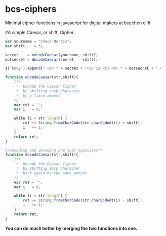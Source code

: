 bcs-ciphers
===========

Minimal cipher functions in javascript for digital makers at beechen cliff

#A simple Caesar, or shift, Cipher:

```javascript
var yourname = "Chuck Norris";
var shift    = 5;

secret    = encodeCaesar(yourname, shift);
notsecret = decodeCaesar(secret,   shift);

$('body').append(" <p> " + secret + "<i> is <i> <b> " + notsecret + " <b> " ); 

function encodeCaesar(str,shift){
    /**
     *  Encode the Caesar Cipher
     *  by shifting each character
     *  by a fixed amount
    */
    var ret = '';
    var i   = 0;

    while (i < str.length) {
        ret += String.fromCharCode(str.charCodeAt(i) + shift);
        i   += 1;
    }
    return ret;
}

//encoding and decoding are just opposites**
function decodeCaesar(str,shift){
    /**
     *  Decode the Caesar Cipher
     *  by shifting each character
     *  back again by the same amount
    */
    var ret = '';
    var i   = 0;

    while (i < str.length) {
        ret += String.fromCharCode(str.charCodeAt(i) - shift);
        i   += 1;
    }
    return ret;
}
```
**You can do much better by merging the two functions into one.**


